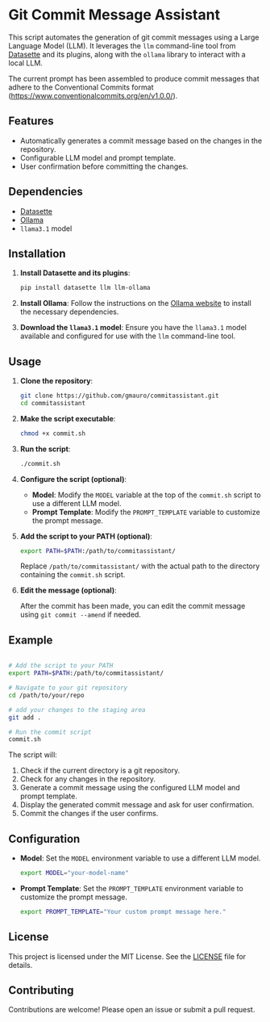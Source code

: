 # Git Commit Message Assistant

This script automates the generation of git commit messages using a Large Language Model (LLM). It leverages the `llm` command-line tool from [Datasette](https://llm.datasette.io/en/stable/) and its plugins, along with the `ollama` library to interact with a local LLM.

The current prompt has been assembled to produce commit messages that adhere to the Conventional Commits format (https://www.conventionalcommits.org/en/v1.0.0/).

## Features
- Automatically generates a commit message based on the changes in the repository.
- Configurable LLM model and prompt template.
- User confirmation before committing the changes.

## Dependencies

- [Datasette](https://llm.datasette.io/en/stable/)
- [Ollama](https://ollama.ai/)
- `llama3.1` model

## Installation

1. **Install Datasette and its plugins**:
   ```bash
   pip install datasette llm llm-ollama
   ```

2. **Install Ollama**:
   Follow the instructions on the [Ollama website](https://ollama.ai/) to install the necessary dependencies.

3. **Download the `llama3.1` model**:
   Ensure you have the `llama3.1` model available and configured for use with the `llm` command-line tool.

## Usage

1. **Clone the repository**:
   ```bash
   git clone https://github.com/gmauro/commitassistant.git
   cd commitassistant
   ```

2. **Make the script executable**:
   ```bash
   chmod +x commit.sh
   ```

3. **Run the script**:
   ```bash
   ./commit.sh
   ```

4. **Configure the script (optional)**:
   - **Model**: Modify the `MODEL` variable at the top of the `commit.sh` script to use a different LLM model.
   - **Prompt Template**: Modify the `PROMPT_TEMPLATE` variable to customize the prompt message.


5. **Add the script to your PATH (optional)**:
   ```bash
   export PATH=$PATH:/path/to/commitassistant/
   ```
   Replace `/path/to/commitassistant/` with the actual path to the directory containing the `commit.sh` script.


6. **Edit the message (optional)**:

   After the commit has been made, you can edit the commit message using `git commit --amend` if needed.


## Example

```bash

# Add the script to your PATH
export PATH=$PATH:/path/to/commitassistant/

# Navigate to your git repository
cd /path/to/your/repo

# add your changes to the staging area
git add .

# Run the commit script
commit.sh
```

The script will:
1. Check if the current directory is a git repository.
2. Check for any changes in the repository.
3. Generate a commit message using the configured LLM model and prompt template.
4. Display the generated commit message and ask for user confirmation.
5. Commit the changes if the user confirms.

## Configuration

- **Model**: Set the `MODEL` environment variable to use a different LLM model.
  ```bash
  export MODEL="your-model-name"
  ```

- **Prompt Template**: Set the `PROMPT_TEMPLATE` environment variable to customize the prompt message.
  ```bash
  export PROMPT_TEMPLATE="Your custom prompt message here."
  ```

## License

This project is licensed under the MIT License. See the [LICENSE](LICENSE) file for details.

## Contributing

Contributions are welcome! Please open an issue or submit a pull request.

